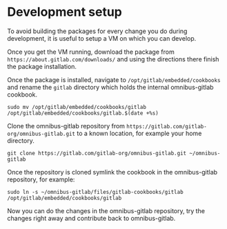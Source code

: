 # Development setup

To avoid building the packages for every change you do during development, it
is useful to setup a VM on which you can develop.

Once you get the VM running, download the package from
`https://about.gitlab.com/downloads/` and using the directions there finish the
package installation.

Once the package is installed, navigate to `/opt/gitlab/embedded/cookbooks` and
rename the `gitlab` directory which holds the internal omnibus-gitlab cookbook.

```
sudo mv /opt/gitlab/embedded/cookbooks/gitlab /opt/gitlab/embedded/cookbooks/gitlab.$(date +%s)
```

Clone the omnibus-gitlab repository from
`https://gitlab.com/gitlab-org/omnibus-gitlab.git` to a known location, for
example your home directory.

```
git clone https://gitlab.com/gitlab-org/omnibus-gitlab.git ~/omnibus-gitlab
```

Once the repository is cloned symlink the cookbook in the omnibus-gitlab
repository, for example:

```
sudo ln -s ~/omnibus-gitlab/files/gitlab-cookbooks/gitlab /opt/gitlab/embedded/cookbooks/gitlab
```

Now you can do the changes in the omnibus-gitlab repository, try the changes
right away and contribute back to omnibus-gitlab.
